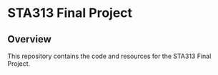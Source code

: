 # STA313 Final Project

## Overview

This repository contains the code and resources for the STA313 Final Project.
